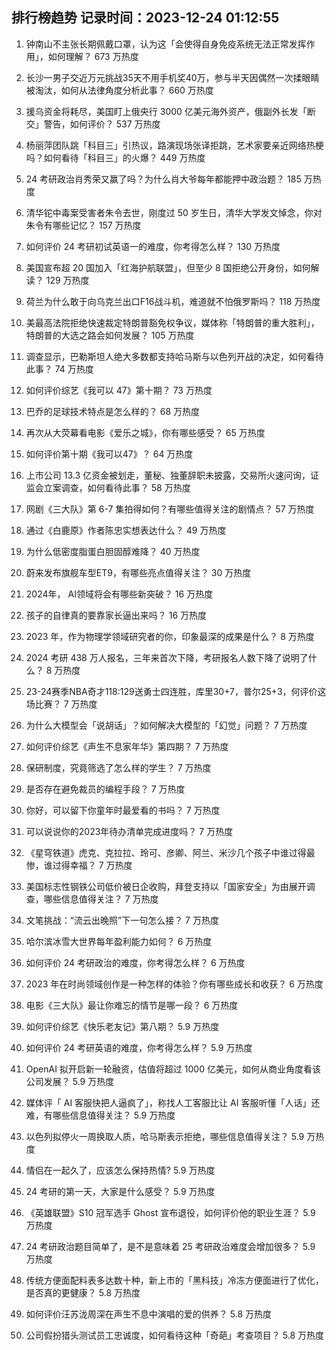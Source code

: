 
## 排行榜趋势 记录时间：2023-12-24 01:12:55
  
  1. 钟南山不主张长期佩戴口罩，认为这「会使得自身免疫系统无法正常发挥作用」，如何理解？ 673 万热度
    
  2. 长沙一男子交近万元挑战35天不用手机奖40万，参与半天因偶然一次揉眼睛被淘汰，如何从法律角度分析此事？ 660 万热度
    
  3. 援乌资金将耗尽，美国盯上俄央行 3000 亿美元海外资产，俄副外长发「断交」警告，如何评价？ 537 万热度
    
  4. 杨丽萍团队跳「科目三」引热议，路演现场张译拒跳，艺术家要亲近网络热梗吗？如何看待「科目三」的火爆？ 449 万热度
    
  5. 24 考研政治肖秀荣又赢了吗？为什么肖大爷每年都能押中政治题？ 185 万热度
    
  6. 清华铊中毒案受害者朱令去世，刚度过 50 岁生日，清华大学发文悼念，你对朱令有哪些记忆？ 157 万热度
    
  7. 如何评价 24 考研初试英语一的难度，你考得怎么样？ 130 万热度
    
  8. 美国宣布超 20 国加入「红海护航联盟」，但至少 8 国拒绝公开身份，如何解读？ 129 万热度
    
  9. 荷兰为什么敢于向乌克兰出口F16战斗机，难道就不怕俄罗斯吗？ 118 万热度
    
  10. 美最高法院拒绝快速裁定特朗普豁免权争议，媒体称「特朗普的重大胜利」，特朗普的大选之路会如何发展？ 105 万热度
    
  11. 调查显示，巴勒斯坦人绝大多数都支持哈马斯与以色列开战的决定，如何看待此事？ 74 万热度
    
  12. 如何评价综艺《我可以 47》第十期？ 73 万热度
    
  13. 巴乔的足球技术特点是怎么样的？ 68 万热度
    
  14. 再次从大荧幕看电影《爱乐之城》，你有哪些感受？ 65 万热度
    
  15. 如何评价第十期《我可以47》？ 64 万热度
    
  16. 上市公司 13.3 亿资金被划走，董秘、独董辞职未披露，交易所火速问询，证监会立案调查，如何看待此事？ 58 万热度
    
  17. 网剧《三大队》第 6-7 集拍得如何？有哪些值得关注的剧情点？ 57 万热度
    
  18. 通过《白鹿原》作者陈忠实想表达什么？ 49 万热度
    
  19. 为什么低密度脂蛋白胆固醇难降？ 40 万热度
    
  20. 蔚来发布旗舰车型ET9，有哪些亮点值得关注？ 30 万热度
    
  21. 2024年， AI领域将会有哪些新突破？ 16 万热度
    
  22. 孩子的自律真的要靠家长逼出来吗？ 16 万热度
    
  23. 2023 年，作为物理学领域研究者的你，印象最深的成果是什么？ 8 万热度
    
  24. 2024 考研 438 万人报名，三年来首次下降，考研报名人数下降了说明了什么？ 8 万热度
    
  25. 23-24赛季NBA奇才118:129送勇士四连胜，库里30+7，普尔25+3，何评价这场比赛？ 7 万热度
    
  26. 为什么大模型会「说胡话」？如何解决大模型的「幻觉」问题？ 7 万热度
    
  27. 如何评价综艺《声生不息家年华》第四期？ 7 万热度
    
  28. 保研制度，究竟筛选了怎么样的学生？ 7 万热度
    
  29. 是否存在避免裁员的编程手段？ 7 万热度
    
  30. 你好，可以留下你童年时最爱看的书吗？ 7 万热度
    
  31. 可以说说你的2023年待办清单完成进度吗？ 7 万热度
    
  32. 《星穹铁道》虎克、克拉拉、玲可、彦卿、阿兰、米沙几个孩子中谁过得最惨，谁过得幸福？ 7 万热度
    
  33. 美国标志性钢铁公司低价被日企收购，拜登支持以「国家安全」为由展开调查，哪些信息值得关注？ 7 万热度
    
  34. 文笔挑战：“流云出晚照”下一句怎么接？ 7 万热度
    
  35. 哈尔滨冰雪大世界每年盈利能力如何？ 6 万热度
    
  36. 如何评价 24 考研政治的难度，你考得怎么样？ 6 万热度
    
  37. 2023 年在时尚领域创作是一种怎样的体验？你有哪些成长和收获？ 6 万热度
    
  38. 电影《三大队》最让你难忘的情节是哪一段？ 6 万热度
    
  39. 如何评价综艺《快乐老友记》第八期？ 5.9 万热度
    
  40. 如何评价 24 考研英语的难度，你考得怎么样？ 5.9 万热度
    
  41. OpenAI 拟开启新一轮融资，估值将超过 1000 亿美元，如何从商业角度看该公司发展？ 5.9 万热度
    
  42. 媒体评「 AI 客服快把人逼疯了」，称找人工客服比让 AI 客服听懂「人话」还难，有哪些信息值得关注？ 5.9 万热度
    
  43. 以色列拟停火一周换取人质，哈马斯表示拒绝，哪些信息值得关注？ 5.9 万热度
    
  44. 情侣在一起久了，应该怎么保持热情? 5.9 万热度
    
  45. 24 考研的第一天，大家是什么感受？ 5.9 万热度
    
  46. 《英雄联盟》S10 冠军选手 Ghost 宣布退役，如何评价他的职业生涯？ 5.9 万热度
    
  47. 24 考研政治题目简单了，是不是意味着 25 考研政治难度会增加很多？ 5.9 万热度
    
  48. 传统方便面配料表多达数十种，新上市的「黑科技」冷冻方便面进行了优化，是否真的更健康？ 5.8 万热度
    
  49. 如何评价汪苏泷周深在声生不息中演唱的爱的供养？ 5.8 万热度
    
  50. 公司假扮猎头测试员工忠诚度，如何看待这种「奇葩」考查项目？ 5.8 万热度
    